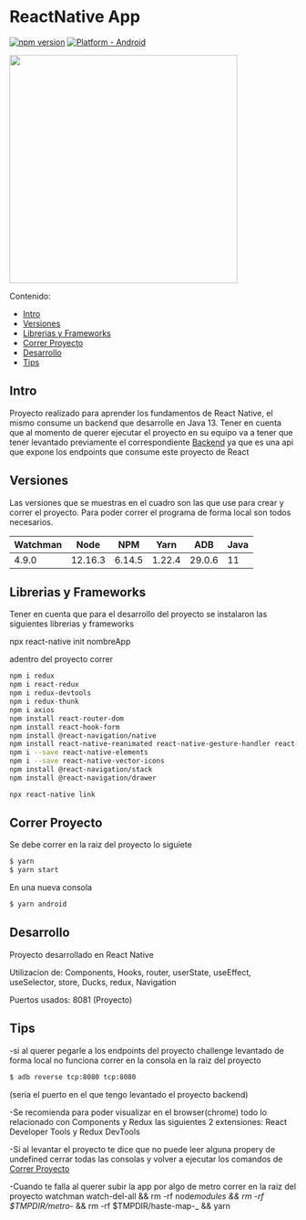 # ReactNative App

[![npm version](https://badge.fury.io/js/react-native-localize.svg)](https://www.npmjs.org/package/react-native-localize)
[![Platform - Android](https://img.shields.io/badge/platform-Android-3ddc84.svg?style=flat&logo=android)](https://www.android.com)

<img width="400" height="auto" center src="https://github.com/facuchaves/challengeReactNative/blob/master/images/AppDemo.gif" />

Contenido:

- [Intro](#intro)
- [Versiones](#versiones)
- [Librerias y Frameworks](#librerias-y-frameworks)
- [Correr Proyecto](#correr-proyecto)
- [Desarrollo](#desarrollo)
- [Tips](#tips)

## Intro

Proyecto realizado para aprender los fundamentos de React Native, el mismo consume un backend que desarrolle en Java 13. Tener en cuenta que al momento de querer ejecutar el proyecto en su equipo va a tener que tener levantado previamente el correspondiente [Backend](https://github.com/csulak/challenge) ya que es una api que expone los endpoints que consume este proyecto de React

## Versiones

Las versiones que se muestras en el cuadro son las que use para crear y correr el proyecto. Para poder correr el programa de forma local son todos necesarios.

| Watchman | Node    | NPM    | Yarn   | ADB    | Java |
| -------- | ------- | ------ | ------ | ------ | ---- |
| 4.9.0    | 12.16.3 | 6.14.5 | 1.22.4 | 29.0.6 | 11   |

## Librerias y Frameworks

Tener en cuenta que para el desarrollo del proyecto se instalaron las siguientes librerias y frameworks

npx react-native init nombreApp

adentro del proyecto correr

```bash
npm i redux
npm i react-redux
npm i redux-devtools
npm i redux-thunk
npm i axios
npm install react-router-dom
npm install react-hook-form
npm install @react-navigation/native
npm install react-native-reanimated react-native-gesture-handler react-native-screens react-native-safe-area-context @react-native-community/masked-view
npm i --save react-native-elements
npm i --save react-native-vector-icons
npm install @react-navigation/stack
npm install @react-navigation/drawer

npx react-native link
```

## Correr Proyecto

Se debe correr en la raiz del proyecto lo siguiete

```bash
$ yarn
$ yarn start
```

En una nueva consola

```bash
$ yarn android
```

## Desarrollo

Proyecto desarrollado en React Native

Utilizacion de: Components, Hooks, router, userState, useEffect, useSelector, store, Ducks, redux, Navigation

Puertos usados: 8081 (Proyecto)

## Tips

-si al querer pegarle a los endpoints del proyecto challenge levantado de forma local no funciona
correr en la consola en la raiz del proyecto

```bash
$ adb reverse tcp:8080 tcp:8080
```

(seria el puerto en el que tengo levantado el proyecto backend)

-Se recomienda para poder visualizar en el browser(chrome) todo lo relacionado con Components y Redux las siguientes 2 extensiones: React Developer Tools y Redux DevTools

-Si al levantar el proyecto te dice que no puede leer alguna propery de undefined cerrar todas las consolas y volver a ejecutar los comandos de [Correr Proyecto](#correr-proyecto)

-Cuando te falla al querer subir la app por algo de metro correr en la raiz del proyecto
watchman watch-del-all && rm -rf node*modules && rm -rf $TMPDIR/metro-* && rm -rf $TMPDIR/haste-map-\_ && yarn
